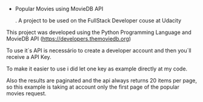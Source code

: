 - Popular Movies using MovieDB API 

    . A project to be used on the FullStack Developer couse at Udacity


This project was developed using the Python Programming Language and MovieDB API (https://developers.themoviedb.org)

To use it´s API is necessário to create a developer account and then you´ll receive a API Key.

To make it easier to use i did let one key as example directly at my code.

Also the results are paginated and the api always returns 20 items per page, so
this example is taking at account only the first page of the popular movies request. 